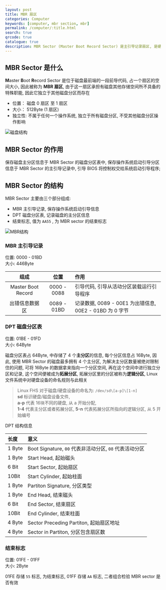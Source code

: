 ```yaml
---
layout: post
title: MBR 扇区
categories: Computer
keywords: [computer, mbr section, mbr]
permalink: /computer/:title.html
search: true
qrcode: true
catalogue: true
description: MBR Sector (Master Boot Record Sector) 是主引导记录扇区, 是硬盘上的第一个分区, 独立于其他文件系统。MBR 扇区 在磁盘上出现得比较多, 随着固件和硬件的发展, 将逐步被淘汰
---
```


## MBR Sector 是什么

**M**aster **B**oot **R**ecord Sector 是位于磁盘最前端的一段前导代码, 占一个扇区的空间大小, 因此被称为 **MBR 扇区**, 由于这一扇区承担有磁盘其他存储空间所不具备的特殊职能, 因此它独立于其他磁盘分区而存在

* 位置： 磁盘 0 扇区 至 1 扇区
* 大小： 512Byte (1 扇区)
* 独立性: 不属于任何一个操作系统, 独立于所有磁盘分区, 不受其他磁盘分区操作影响

![](/images/posts/磁盘结构.png "磁盘结构")

## MBR Sector 的作用

保存磁盘主分区信息于 MBR Sector 的磁盘分区表中, 保存操作系统启动引导分区信息于 MBR Sector 的主引导记录中, 引导 BIOS 将控制权交给系统启动引导程序;

## MBR Sector 的结构

MBR Sector 主要由三个部分组成:

* MBR 主引导记录, 保存操作系统启动引导信息
* DPT 磁盘分区表, 记录磁盘的主分区信息
* 结束标志, 值为 `AA55` , 为 MBR sector 的结束标志

![](/images/posts/MBR结构.png "MBR结构")

### MBR 主引导记录

位置: 0000 - 01BD  
大小: 446Byte

| 组成 | 位置 | 作用 |
| :-: | :-: | :- |
| Master Boot Record | 0000 - 0088 | 引导代码, 引导从活动分区装载运行引导程序 |
| 出错信息数据区 | 0089 - 01BD | 记录数据, 0089 - 00E1 为出错信息, 00E2 - 01BD 为 0 字节|

### DPT 磁盘分区表

位置: 01BE - 01FD  
大小: 64Byte

磁盘分区表占 64Byte, 中存储了 4 个**主分区**的信息, 每个分区信息占 16Byte, 因此, 使用 MBR Sector 的磁盘最多拥有 4 个主分区, 为解决主分区数量被绝对限制住的问题,  可将 16Byte 的数据拿来指向一个分区空间, 再在这个空间中进行独立分区和记录, 这个空间便被成为**拓展分区**, 拓展分区里的分区被称为**逻辑分区**, Linux 文件系统中对硬盘设备的命名规则与此相关

>Linux FHS 对于磁盘/硬盘设备的命名为: `/dev/sd\[a-p]\[1-n]`  
>**sd** 标识硬盘/磁盘设备文件,  
>**a-p** 代表 16块不同的硬盘, 从 a 开始分配,  
>**1-4** 代表主分区或者拓展分区, **5-n** 代表拓展分区所指向的逻辑分区, 从 5 开始编号

DPT 结构信息

| 长度 | 意义 |
| :- | :- |
| 1 Byte | Boot Signature, `00` 代表非活动分区, `08` 代表活动分区 |
| 1 Byte | Start Head, 起始磁头 |
| 6 Bit | Start Sector, 起始扇区 |
| 10Bit | Start Cylinder, 起始柱面 |
| 1 Byte | Partiton Signature, 分区类型 |
| 1 Byte | End Head, 结束磁头 |
| 6 Bit | End Sector, 结束扇区 |
| 10Bit | End Cylinder, 结束柱面 |
| 4 Byte | Sector Preceding Partiton, 起始扇区地址 |
| 4 Byte | Sector in Partiton, 分区包含扇区数 |

### 结束标志

位置: 01FE - 01FF  
大小: 2Byte

01FE 存储 `55` 标志, 为结束标志, 01FF 存储 `AA` 标志, 二者组合检验 MBR sector 是否有效
